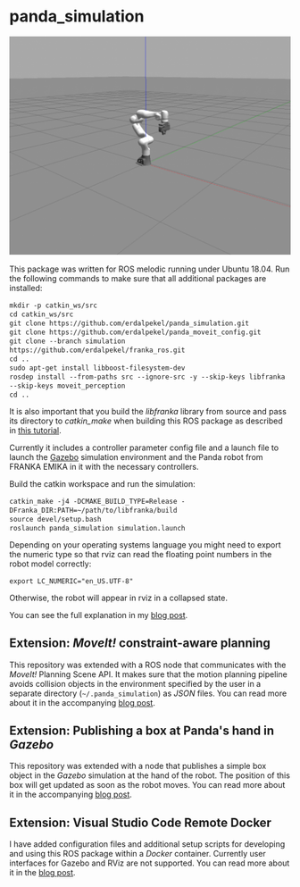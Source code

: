 # panda_simulation

![Panda in Gazebo](assets/panda-in-gazebo.png?raw=true "Panda in Gazebo")

This package was written for ROS melodic running under Ubuntu 18.04. Run the following commands to make sure that all additional packages are installed:

```
mkdir -p catkin_ws/src
cd catkin_ws/src
git clone https://github.com/erdalpekel/panda_simulation.git
git clone https://github.com/erdalpekel/panda_moveit_config.git
git clone --branch simulation https://github.com/erdalpekel/franka_ros.git
cd ..
sudo apt-get install libboost-filesystem-dev
rosdep install --from-paths src --ignore-src -y --skip-keys libfranka --skip-keys moveit_perception
cd ..
```
It is also important that you build the *libfranka* library from source and pass its directory to *catkin_make*  when building this ROS package as described in [this tutorial](https://frankaemika.github.io/docs/installation.html#building-from-source).

Currently it includes a controller parameter config file and a launch file to launch the [Gazebo](http://gazebosim.org) simulation environment and the Panda robot from FRANKA EMIKA in it with the necessary controllers.

Build the catkin workspace and run the simulation:
```
catkin_make -j4 -DCMAKE_BUILD_TYPE=Release -DFranka_DIR:PATH=~/path/to/libfranka/build
source devel/setup.bash
roslaunch panda_simulation simulation.launch
```

Depending on your operating systems language you might need to export the numeric type so that rviz can read the floating point numbers in the robot model correctly:

```
export LC_NUMERIC="en_US.UTF-8"
```
Otherwise, the robot will appear in rviz in a collapsed state.


You can see the full explanation in my [blog post](https://erdalpekel.de/?p=55).

## Extension: _MoveIt!_ constraint-aware planning

This repository was extended with a ROS node that communicates with the _MoveIt!_ Planning Scene API. It makes sure that the motion planning pipeline avoids collision objects in the environment specified by the user in a separate directory (`~/.panda_simulation`) as _JSON_ files. You can read more about it in the accompanying [blog post](https://erdalpekel.de/?p=123).

## Extension: Publishing a box at Panda's hand in _Gazebo_

This repository was extended with a node that publishes a simple box object in the _Gazebo_ simulation at the hand of the robot. The position of this box will get updated as soon as the robot moves. You can read more about it in the accompanying [blog post](https://erdalpekel.de/?p=178).

## Extension: Visual Studio Code Remote Docker

I have added configuration files and additional setup scripts for developing and using this ROS package within a *Docker* container. Currently user interfaces for Gazebo and RViz are not supported. You can read more about it in the [blog post](https://erdalpekel.de/?p=219).